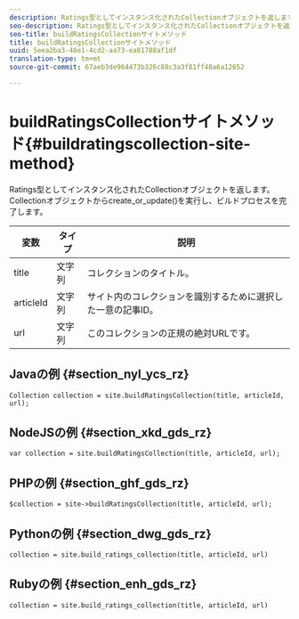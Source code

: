 ```yaml
---
description: Ratings型としてインスタンス化されたCollectionオブジェクトを返します。 Collectionオブジェクトからcreate_or_update()を実行し、ビルドプロセスを完了します。
seo-description: Ratings型としてインスタンス化されたCollectionオブジェクトを返します。 Collectionオブジェクトからcreate_or_update()を実行し、ビルドプロセスを完了します。
seo-title: buildRatingsCollectionサイトメソッド
title: buildRatingsCollectionサイトメソッド
uuid: 5eea2ba3-48e1-4cd2-aa73-ea81788af1df
translation-type: tm+mt
source-git-commit: 67aeb3de964473b326c88c3a3f81ff48a6a12652

---
```



# buildRatingsCollectionサイトメソッド{#buildratingscollection-site-method}

Ratings型としてインスタンス化されたCollectionオブジェクトを返します。 Collectionオブジェクトからcreate_or_update()を実行し、ビルドプロセスを完了します。

| 変数 | タイプ | 説明 |
|--- |--- |--- |
| title | 文字列 | コレクションのタイトル。 |
| articleId | 文字列 | サイト内のコレクションを識別するために選択した一意の記事ID。 |
| url | 文字列 | このコレクションの正規の絶対URLです。 |

## Javaの例 {#section_nyl_ycs_rz}

```
Collection collection = site.buildRatingsCollection(title, articleId, url); 
```

## NodeJSの例 {#section_xkd_gds_rz}

```
var collection = site.buildRatingsCollection(title, articleId, url); 
```

## PHPの例 {#section_ghf_gds_rz}

```
$collection = site->buildRatingsCollection(title, articleId, url); 
```

## Pythonの例 {#section_dwg_gds_rz}

```
collection = site.build_ratings_collection(title, articleId, url) 
```

## Rubyの例 {#section_enh_gds_rz}

```
collection = site.build_ratings_collection(title, articleId, url) 
```

